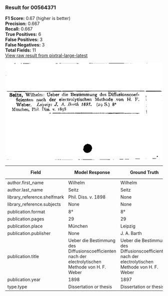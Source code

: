 ### Result for 00564371
**F1 Score:** 0.67 (higher is better)<br>**Precision:** 0.667<br>**Recall:** 0.667<br>**True Positives:** 6<br>**False Positives:** 3<br>**False Negatives:** 3<br>**Total Fields:** 11<br>[View raw result from pixtral-large-latest](https://github.com/RISE-UNIBAS/humanities_data_benchmark/blob/main/results/2025-10-01/T0159/request_T0159_00564371.json)

<img src="https://github.com/RISE-UNIBAS/humanities_data_benchmark/blob/main/benchmarks/zettelkatalog/images/00564371.jpg?raw=true" alt="00564371" width="600px">

| Field | Model Response | Ground Truth | Fuzzy Score | Match |
|-------|----------------|--------------|-------------|-------|
| author.first_name | Wilhelm | Wilhelm | 1.000 | ✅ |
| author.last_name | Seitz | Seitz | 1.000 | ✅ |
| library_reference.shelfmark | Phil. Diss. v. 1898 | None | 0.000 | ❌ |
| library_reference.subjects | None | None | 1.000 | ✅ |
| publication.format | 8° | 8° | 1.000 | ✅ |
| publication.pages | 29 | 29 | 1.000 | ✅ |
| publication.place | München | Leipzig | 0.143 | ❌ |
| publication.publisher | None | J. A. Barth | 0.000 | ❌ |
| publication.title | Ueber die Bestimmung des Diffusionscoefficienten nach der electrolytischen Methode von H. F. Weber | Ueber die Bestimmung des Diffusionscoefficienten nach der electrolytischen Methode von H. F. Weber | 1.000 | ✅ |
| publication.year | 1898 | 1897 | 0.000 | ❌ |
| type.type | Dissertation or thesis | Dissertation or thesis | 1.000 | ✅ |
